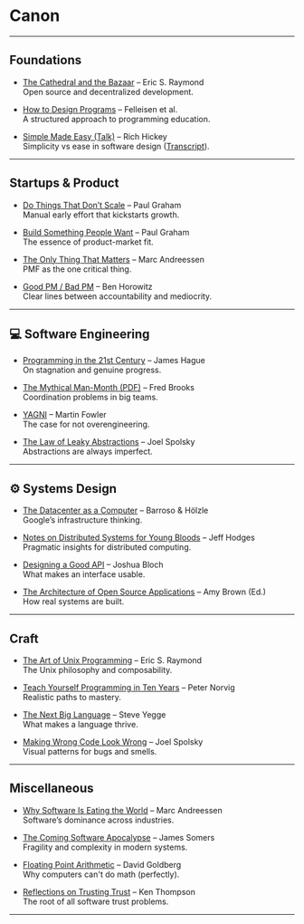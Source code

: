 # Canon

---

## Foundations

- [The Cathedral and the Bazaar](http://www.catb.org/~esr/writings/cathedral-bazaar/) – Eric S. Raymond  
  Open source and decentralized development.

- [How to Design Programs](https://htdp.org/) – Felleisen et al.  
  A structured approach to programming education.

- [Simple Made Easy (Talk)](https://www.infoq.com/presentations/Simple-Made-Easy/) – Rich Hickey  
  Simplicity vs ease in software design ([Transcript](https://gist.github.com/jlongster/2428561)).

---

## Startups & Product

- [Do Things That Don’t Scale](https://www.paulgraham.com/ds.html) – Paul Graham  
  Manual early effort that kickstarts growth.

- [Build Something People Want](https://www.paulgraham.com/good.html) – Paul Graham  
  The essence of product-market fit.

- [The Only Thing That Matters](https://pmarchive.com/guide_to_startups_part4.html) – Marc Andreessen  
  PMF as the one critical thing.

- [Good PM / Bad PM](https://a16z.com/2012/06/15/good-product-managerbad-product-manager/) – Ben Horowitz  
  Clear lines between accountability and mediocrity.

---

## 💻 Software Engineering 

- [Programming in the 21st Century](http://prog21.dadgum.com/) – James Hague  
  On stagnation and genuine progress.

- [The Mythical Man-Month (PDF)](https://www.cs.unc.edu/~brooks/MMM.pdf) – Fred Brooks  
  Coordination problems in big teams.

- [YAGNI](https://martinfowler.com/bliki/Yagni.html) – Martin Fowler  
  The case for not overengineering.

- [The Law of Leaky Abstractions](https://www.joelonsoftware.com/2002/11/11/the-law-of-leaky-abstractions/) – Joel Spolsky  
  Abstractions are always imperfect.

---

## ⚙️ Systems Design

- [The Datacenter as a Computer](https://research.google/pubs/archive/41854.pdf) – Barroso & Hölzle  
  Google’s infrastructure thinking.

- [Notes on Distributed Systems for Young Bloods](https://www.somethingsimilar.com/2013/01/14/notes-on-distributed-systems-for-young-bloods/) – Jeff Hodges  
  Pragmatic insights for distributed computing.

- [Designing a Good API](https://lcsd05.cs.tamu.edu/slides/keynote.pdf) – Joshua Bloch  
  What makes an interface usable.

- [The Architecture of Open Source Applications](https://aosabook.org/) – Amy Brown (Ed.)  
  How real systems are built.

---

## Craft

- [The Art of Unix Programming](http://www.catb.org/esr/writings/taoup/html/) – Eric S. Raymond  
  The Unix philosophy and composability.

- [Teach Yourself Programming in Ten Years](http://norvig.com/21-days.html) – Peter Norvig  
  Realistic paths to mastery.

- [The Next Big Language](https://steve-yegge.blogspot.com/2007/02/next-big-language.html) – Steve Yegge  
  What makes a language thrive.

- [Making Wrong Code Look Wrong](https://www.joelonsoftware.com/2005/05/11/making-wrong-code-look-wrong/) – Joel Spolsky  
  Visual patterns for bugs and smells.

---

## Miscellaneous 

- [Why Software Is Eating the World](https://a16z.com/2011/08/20/why-software-is-eating-the-world/) – Marc Andreessen  
  Software’s dominance across industries.

- [The Coming Software Apocalypse](https://www.theatlantic.com/technology/archive/2017/09/saving-the-world-from-code/540393/) – James Somers  
  Fragility and complexity in modern systems.

- [Floating Point Arithmetic](https://docs.oracle.com/cd/E19957-01/806-3568/ncg_goldberg.html) – David Goldberg  
  Why computers can't do math (perfectly).

- [Reflections on Trusting Trust](https://dl.acm.org/doi/10.1145/358198.358210) – Ken Thompson  
  The root of all software trust problems.

---
